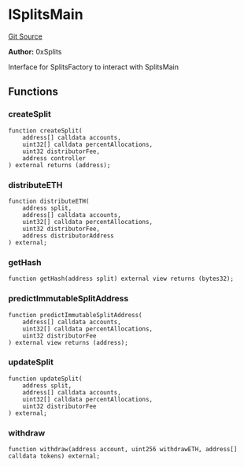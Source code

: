 # ISplitsMain
[Git Source](https://github.com/fxhash/fxhash-evm-contracts/blob/ace7e57339c07ca2ed3c7a6bef724ed3baae64f8/src/interfaces/ISplitsMain.sol)

**Author:**
0xSplits

Interface for SplitsFactory to interact with SplitsMain


## Functions
### createSplit


```solidity
function createSplit(
    address[] calldata accounts,
    uint32[] calldata percentAllocations,
    uint32 distributorFee,
    address controller
) external returns (address);
```

### distributeETH


```solidity
function distributeETH(
    address split,
    address[] calldata accounts,
    uint32[] calldata percentAllocations,
    uint32 distributorFee,
    address distributorAddress
) external;
```

### getHash


```solidity
function getHash(address split) external view returns (bytes32);
```

### predictImmutableSplitAddress


```solidity
function predictImmutableSplitAddress(
    address[] calldata accounts,
    uint32[] calldata percentAllocations,
    uint32 distributorFee
) external view returns (address);
```

### updateSplit


```solidity
function updateSplit(
    address split,
    address[] calldata accounts,
    uint32[] calldata percentAllocations,
    uint32 distributorFee
) external;
```

### withdraw


```solidity
function withdraw(address account, uint256 withdrawETH, address[] calldata tokens) external;
```

